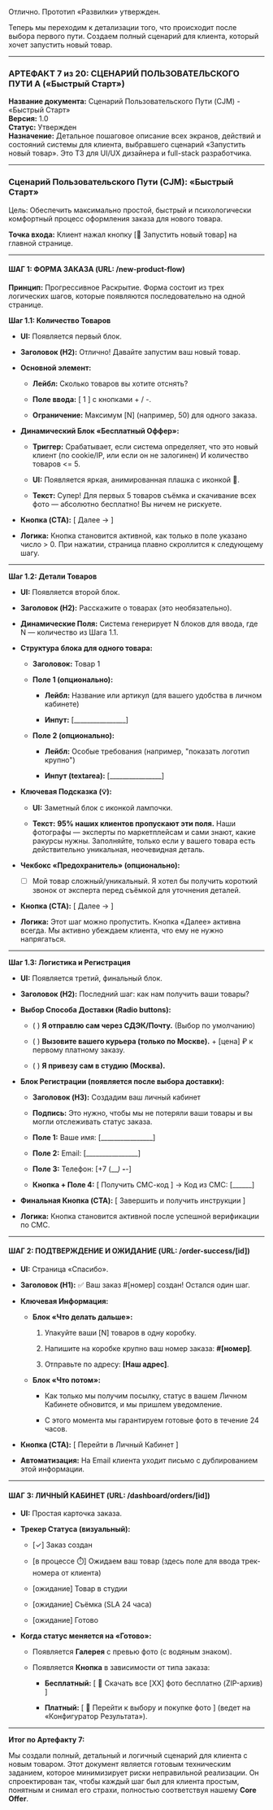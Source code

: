 Отлично. Прототип «Развилки» утвержден.

Теперь мы переходим к детализации того, что происходит после выбора первого пути. Создаем полный сценарий для клиента, который хочет запустить новый товар.

---

### **АРТЕФАКТ 7 из 20: СЦЕНАРИЙ ПОЛЬЗОВАТЕЛЬСКОГО ПУТИ А («Быстрый Старт»)**

**Название документа:** Сценарий Пользовательского Пути (CJM) - «Быстрый Старт»  
**Версия:** 1.0  
**Статус:** Утвержден  
**Назначение:** Детальное пошаговое описание всех экранов, действий и состояний системы для клиента, выбравшего сценарий «Запустить новый товар». Это ТЗ для UI/UX дизайнера и full-stack разработчика.

---

### **Сценарий Пользовательского Пути (CJM): «Быстрый Старт»**

Цель: Обеспечить максимально простой, быстрый и психологически комфортный процесс оформления заказа для нового товара.

**Точка входа:** Клиент нажал кнопку [🚀 Запустить новый товар] на главной странице.

---

#### **ШАГ 1: ФОРМА ЗАКАЗА (URL: /new-product-flow)**

**Принцип:** Прогрессивное Раскрытие. Форма состоит из трех логических шагов, которые появляются последовательно на одной странице.

**Шаг 1.1: Количество Товаров**

- **UI:** Появляется первый блок.
    
- **Заголовок (H2):** Отлично! Давайте запустим ваш новый товар.
    
- **Основной элемент:**
    
    - **Лейбл:** Сколько товаров вы хотите отснять?
        
    - **Поле ввода:** [ 1 ] с кнопками + / -.
        
    - **Ограничение:** Максимум [N] (например, 50) для одного заказа.
        
- **Динамический Блок «Бесплатный Оффер»:**
    
    - **Триггер:** Срабатывает, если система определяет, что это новый клиент (по cookie/IP, или если он не залогинен) И количество товаров <= 5.
        
    - **UI:** Появляется яркая, анимированная плашка с иконкой 🎉.
        
    - **Текст:** Супер! Для первых 5 товаров съёмка и скачивание всех фото — абсолютно бесплатно! Вы ничем не рискуете.
        
- **Кнопка (CTA):** [ Далее → ]
    
- **Логика:** Кнопка становится активной, как только в поле указано число > 0. При нажатии, страница плавно скроллится к следующему шагу.
    

---

**Шаг 1.2: Детали Товаров**

- **UI:** Появляется второй блок.
    
- **Заголовок (H2):** Расскажите о товарах (это необязательно).
    
- **Динамические Поля:** Система генерирует N блоков для ввода, где N — количество из Шага 1.1.
    
- **Структура блока для одного товара:**
    
    - **Заголовок:** Товар 1
        
    - **Поле 1 (опционально):**
        
        - **Лейбл:** Название или артикул (для вашего удобства в личном кабинете)
            
        - **Инпут:** [________________]
            
    - **Поле 2 (опционально):**
        
        - **Лейбл:** Особые требования (например, "показать логотип крупно")
            
        - **Инпут (textarea):** [________________]
            
- **Ключевая Подсказка (💡):**
    
    - **UI:** Заметный блок с иконкой лампочки.
        
    - **Текст:** **95% наших клиентов пропускают эти поля.** Наши фотографы — эксперты по маркетплейсам и сами знают, какие ракурсы нужны. Заполняйте, только если у вашего товара есть действительно уникальная, неочевидная деталь.
        
- **Чекбокс «Предохранитель» (опционально):**
    
    - [ ] Мой товар сложный/уникальный. Я хотел бы получить короткий звонок от эксперта перед съёмкой для уточнения деталей.
        
- **Кнопка (CTA):** [ Далее → ]
    
- **Логика:** Этот шаг можно пропустить. Кнопка «Далее» активна всегда. Мы активно убеждаем клиента, что ему не нужно напрягаться.
    

---

**Шаг 1.3: Логистика и Регистрация**

- **UI:** Появляется третий, финальный блок.
    
- **Заголовок (H2):** Последний шаг: как нам получить ваши товары?
    
- **Выбор Способа Доставки (Radio buttons):**
    
    - ( ) **Я отправлю сам через СДЭК/Почту.** (Выбор по умолчанию)
        
    - ( ) **Вызовите вашего курьера (только по Москве).** + [цена] ₽ к первому платному заказу.
        
    - ( ) **Я привезу сам в студию (Москва).**
        
- **Блок Регистрации (появляется после выбора доставки):**
    
    - **Заголовок (H3):** Создадим ваш личный кабинет
        
    - **Подпись:** Это нужно, чтобы мы не потеряли ваши товары и вы могли отслеживать статус заказа.
        
    - **Поле 1:** Ваше имя: [________________]
        
    - **Поле 2:** Email: [________________]
        
    - **Поле 3:** Телефон: [+7 (___) ___-__-__]
        
    - **Кнопка + Поле 4:** [ Получить СМС-код ] -> Код из СМС: [______]
        
- **Финальная Кнопка (CTA):** [ Завершить и получить инструкции ]
    
- **Логика:** Кнопка становится активной после успешной верификации по СМС.
    

---

#### **ШАГ 2: ПОДТВЕРЖДЕНИЕ И ОЖИДАНИЕ (URL: /order-success/[id])**

- **UI:** Страница «Спасибо».
    
- **Заголовок (H1):** ✅ Ваш заказ #[номер] создан! Остался один шаг.
    
- **Ключевая Информация:**
    
    - **Блок «Что делать дальше»:**
        
        1. Упакуйте ваши [N] товаров в одну коробку.
            
        2. Напишите на коробке крупно ваш номер заказа: **#[номер]**.
            
        3. Отправьте по адресу: **[Наш адрес]**.
            
    - **Блок «Что потом»:**
        
        - Как только мы получим посылку, статус в вашем Личном Кабинете обновится, и мы пришлем уведомление.
            
        - С этого момента мы гарантируем готовые фото в течение 24 часов.
            
- **Кнопка (CTA):** [ Перейти в Личный Кабинет ]
    
- **Автоматизация:** На Email клиента уходит письмо с дублированием этой информации.
    

---

#### **ШАГ 3: ЛИЧНЫЙ КАБИНЕТ (URL: /dashboard/orders/[id])**

- **UI:** Простая карточка заказа.
    
- **Трекер Статуса (визуальный):**
    
    - [✓] Заказ создан
        
    - [в процессе ⏱️] Ожидаем ваш товар (здесь поле для ввода трек-номера от клиента)
        
    - [ожидание] Товар в студии
        
    - [ожидание] Съёмка (SLA 24 часа)
        
    - [ожидание] Готово
        
- **Когда статус меняется на «Готово»:**
    
    - Появляется **Галерея** с превью фото (с водяным знаком).
        
    - Появляется **Кнопка** в зависимости от типа заказа:
        
        - **Бесплатный:** [ 🚀 Скачать все [XX] фото бесплатно (ZIP-архив) ]
            
        - **Платный:** [ 🛒 Перейти к выбору и покупке фото ] (ведет на «Конфигуратор Результата»).
            

---

**Итог по Артефакту 7:**

Мы создали полный, детальный и логичный сценарий для клиента с новым товаром. Этот документ является готовым техническим заданием, которое минимизирует риски неправильной реализации. Он спроектирован так, чтобы каждый шаг был для клиента простым, понятным и снимал его страхи, полностью соответствуя нашему **Core Offer**.